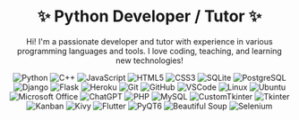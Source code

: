 <!-- Header -->
<h1 align="center">✨ Python Developer / Tutor ✨</h1>

<!-- Description -->
<p align="center">
Hi! I'm a passionate developer and tutor with experience in various programming languages and tools. I love coding, teaching, and learning new technologies!
</p>

<!-- Icons for skills -->
<p align="center">
  <!-- Python (Blue) -->
  <img src="https://img.shields.io/badge/Python-3776AB?style=for-the-badge&logo=python&logoColor=white" alt="Python">

  <!-- C++ (Blue) -->
  <img src="https://img.shields.io/badge/C++-00599C?style=for-the-badge&logo=cplusplus&logoColor=white" alt="C++">

  <!-- JavaScript (Yellow) -->
  <img src="https://img.shields.io/badge/JavaScript-323330?style=for-the-badge&logo=javascript&logoColor=F7DF1E" alt="JavaScript">

  <!-- HTML (Red) -->
  <img src="https://img.shields.io/badge/HTML5-E34F26?style=for-the-badge&logo=html5&logoColor=white" alt="HTML5">

  <!-- CSS (Blue) -->
  <img src="https://img.shields.io/badge/CSS3-1572B6?style=for-the-badge&logo=css3&logoColor=white" alt="CSS3">

  <!-- SQLite (Blue) -->
  <img src="https://img.shields.io/badge/SQLite-003B57?style=for-the-badge&logo=sqlite&logoColor=white" alt="SQLite">

  <!-- PostgreSQL (Blue) -->
  <img src="https://img.shields.io/badge/PostgreSQL-316192?style=for-the-badge&logo=postgresql&logoColor=white" alt="PostgreSQL">

  <!-- Django (Green) -->
  <img src="https://img.shields.io/badge/Django-092E20?style=for-the-badge&logo=django&logoColor=white" alt="Django">

  <!-- Flask (Black) -->
  <img src="https://img.shields.io/badge/Flask-000000?style=for-the-badge&logo=flask&logoColor=white" alt="Flask">

  <!-- Heroku (Purple) -->
  <img src="https://img.shields.io/badge/Heroku-430098?style=for-the-badge&logo=heroku&logoColor=white" alt="Heroku">

  <!-- Git (Red) -->
  <img src="https://img.shields.io/badge/Git-F05032?style=for-the-badge&logo=git&logoColor=white" alt="Git">

  <!-- GitHub (Black) -->
  <img src="https://img.shields.io/badge/GitHub-181717?style=for-the-badge&logo=github&logoColor=white" alt="GitHub">

  <!-- Visual Studio Code (Blue) -->
  <img src="https://img.shields.io/badge/VSCode-007ACC?style=for-the-badge&logo=visual-studio-code&logoColor=white" alt="VSCode">
  
  <!-- Linux (Yellow) -->
  <img src="https://img.shields.io/badge/Linux-FCC624?style=for-the-badge&logo=linux&logoColor=black" alt="Linux">

  <!-- Ubuntu (Orange) -->
  <img src="https://img.shields.io/badge/Ubuntu-E95420?style=for-the-badge&logo=ubuntu&logoColor=white" alt="Ubuntu">

  <!-- Microsoft Office (Yellow) -->
  <img src="https://img.shields.io/badge/Microsoft_Office-D83B01?style=for-the-badge&logo=microsoft-office&logoColor=white" alt="Microsoft Office">

  <!-- ChatGPT / AI (Green) -->
  <img src="https://img.shields.io/badge/ChatGPT-00A9E0?style=for-the-badge&logo=openai&logoColor=white" alt="ChatGPT">

  <!-- PHP (Blue) -->
  <img src="https://img.shields.io/badge/PHP-4F5B93?style=for-the-badge&logo=php&logoColor=white" alt="PHP">

  <!-- MySQL (Blue) -->
  <img src="https://img.shields.io/badge/MySQL-4479A1?style=for-the-badge&logo=mysql&logoColor=white" alt="MySQL">

  <!-- CustomTkinter (Green) -->
  <img src="https://img.shields.io/badge/CustomTkinter-7B8F7E?style=for-the-badge&logo=python&logoColor=white" alt="CustomTkinter">

  <!-- Tkinter (Green) -->
  <img src="https://img.shields.io/badge/Tkinter-008080?style=for-the-badge&logo=python&logoColor=white" alt="Tkinter">

  <!-- Kanban (Purple) -->
  <img src="https://img.shields.io/badge/Kanban-0C4B6A?style=for-the-badge&logo=trello&logoColor=white" alt="Kanban">

  <!-- Kivy (Red) -->
  <img src="https://img.shields.io/badge/Kivy-4B8BBE?style=for-the-badge&logo=kivy&logoColor=white" alt="Kivy">

  <!-- Flutter (Blue) -->
  <img src="https://img.shields.io/badge/Flutter-02569B?style=for-the-badge&logo=flutter&logoColor=white" alt="Flutter">

  <!-- PyQT6 (Orange) -->
  <img src="https://img.shields.io/badge/PyQT6-01A9E1?style=for-the-badge&logo=python&logoColor=white" alt="PyQT6">

  <!-- Beautiful Soup (Yellow) -->
  <img src="https://img.shields.io/badge/Beautiful_Soup-FAE4B4?style=for-the-badge&logo=python&logoColor=white" alt="Beautiful Soup">

  <!-- Selenium (Orange) -->
  <img src="https://img.shields.io/badge/Selenium-43B02A?style=for-the-badge&logo=selenium&logoColor=white" alt="Selenium">
</p>
